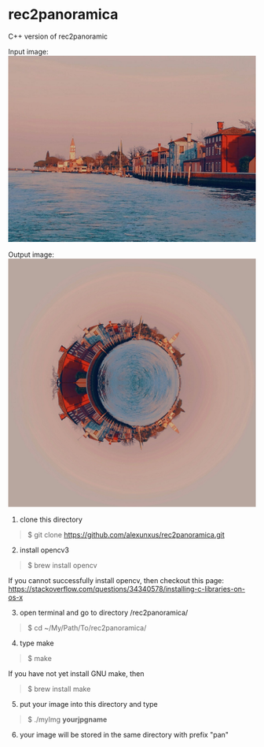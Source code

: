 # rec2panoramica
C++ version of rec2panoramic

Input image:
![alt text](./river.jpg?raw=true "River.jpg")

Output image:
![alt text](./panriver.jpg?raw=true "panriver.jpg")

1. clone this directory

> $ git clone https://github.com/alexunxus/rec2panoramica.git

2. install opencv3

> $ brew install opencv

If you cannot successfully install opencv, then checkout this page:
https://stackoverflow.com/questions/34340578/installing-c-libraries-on-os-x

3. open terminal and go to directory /rec2panoramica/

> $ cd ~/My/Path/To/rec2panoramica/

4. type make

> $ make

If you have not yet install GNU make, then

> $ brew install make

5. put your image into this directory and type

> $ ./myImg __yourjpgname__

6. your image will be stored in the same directory with prefix "pan"
